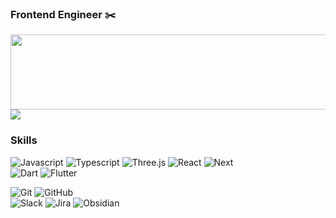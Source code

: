 ### Frontend Engineer ✂️

<a href="https://github.com/devxb/gitanimals">
  <img
    src="https://render.gitanimals.org/lines/howyoujini?pet-id=653904983411018047"
    width="600"
    height="120"
  />
</a>

<a href="https://github.com/git-marvel/commit-guardians-client">
  <img src="https://firebasestorage.googleapis.com/v0/b/commit-guardians.firebasestorage.app/o/badges%2Fcommit-rulemaster-style-01.svg?alt=media" />
</a>
  
  
### Skills
![Javascript](https://img.shields.io/badge/Javascript-white?style=flat-square&logo=Javascript&logoColor=ffd53b) ![Typescript](https://img.shields.io/badge/Typescript-white?style=flat-square&logo=Typescript&logoColor=blue) ![Three.js](https://img.shields.io/badge/Three.js-white?&style=flat-square&logo=Three.js&logoColor=black) ![React](https://img.shields.io/badge/React-white?style=flat-square&logo=React&logoColor=skyblue) ![Next](https://img.shields.io/badge/Next-white?style=flat-square&logo=Next.js&logoColor=black)<br>
![Dart](https://img.shields.io/badge/Dart-white?&style=flat-square&logo=Dart&logoColor=2272d4) ![Flutter](https://img.shields.io/badge/Flutter-white?style=flat-square&logo=Flutter&logoColor=4dc9ff)<br>

![Git](https://img.shields.io/badge/Git-white?&style=flat-square&logo=Git&logoColor=F05032) ![GitHub](https://img.shields.io/badge/GitHub-white?&style=flat-square&logo=GitHub&logoColor=black)<br>
![Slack](https://img.shields.io/badge/Slack-white?style=flat-square&logo=Slack&logoColor=e01e5a) ![Jira](https://img.shields.io/badge/Jira-white?style=flat-square&logo=Jira&logoColor=0052CC) ![Obsidian](https://img.shields.io/badge/Obsidian-white?style=flat-square&logo=Obsidian&logoColor=7e1dfb)<br>

<!-- [![Top Langs](https://github-readme-stats.vercel.app/api/top-langs/?username=howyoujini&layout=compact)](https://github.com/anuraghazra/github-readme-stats) -->
